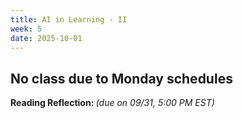 ```yaml
---
title: AI in Learning - II
week: 5
date: 2025-10-01
---
```


## No class due to Monday schedules


**Reading Reflection: []()** *(due on 09/31, 5:00 PM EST)*


